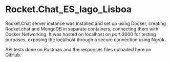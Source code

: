 # Rocket.Chat_ES_Iago_Lisboa

Rocket.Chat server instance was Installed and set up using Docker, creating Rocket.chat and MongoDB in separate containers, connecting them with Docker Networking. It was hosted on localhost on port 3000 for testing purposes, exposing the localhost
through a secure connection using Ngrok.

API tests done on Postman and the responses files uploaded here on GitHub.
